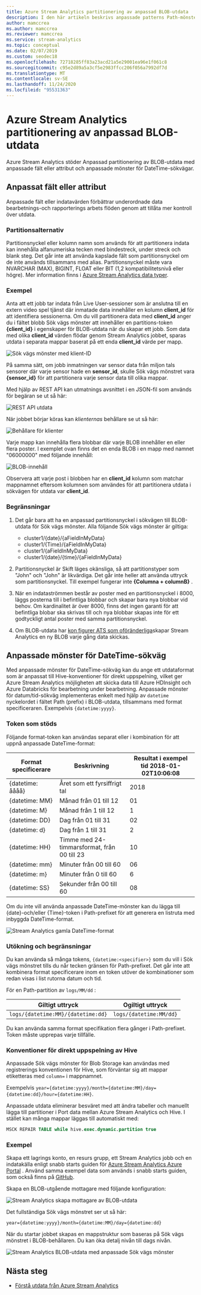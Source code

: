 ```yaml
---
title: Azure Stream Analytics partitionering av anpassad BLOB-utdata
description: I den här artikeln beskrivs anpassade patterns Path-mönster och anpassade fält-eller attribut-funktioner för Blob Storage-utdata från Azure Stream Analytics-jobb.
author: mamccrea
ms.author: mamccrea
ms.reviewer: mamccrea
ms.service: stream-analytics
ms.topic: conceptual
ms.date: 02/07/2019
ms.custom: seodec18
ms.openlocfilehash: 72718285ff83a23acd21a5e29001ea96e1f061c8
ms.sourcegitcommit: c95e2d89a5a3cf5e2983ffcc206f056a7992df7d
ms.translationtype: MT
ms.contentlocale: sv-SE
ms.lasthandoff: 11/24/2020
ms.locfileid: "95531363"
---
```

# <a name="azure-stream-analytics-custom-blob-output-partitioning"></a>Azure Stream Analytics partitionering av anpassad BLOB-utdata

Azure Stream Analytics stöder Anpassad partitionering av BLOB-utdata med anpassade fält eller attribut och anpassade mönster för DateTime-sökvägar. 

## <a name="custom-field-or-attributes"></a>Anpassat fält eller attribut

Anpassade fält eller indatavärden förbättrar underordnade data bearbetnings-och rapporterings arbets flöden genom att tillåta mer kontroll över utdata.

### <a name="partition-key-options"></a>Partitionsalternativ

Partitionsnyckel eller kolumn namn som används för att partitionera indata kan innehålla alfanumeriska tecken med bindestreck, under streck och blank steg. Det går inte att använda kapslade fält som partitionsnyckel om de inte används tillsammans med alias. Partitionsnyckel måste vara NVARCHAR (MAX), BIGINT, FLOAT eller BIT (1,2 kompatibilitetsnivå eller högre). Mer information finns i [Azure Stream Analytics data typer](https://docs.microsoft.com/stream-analytics-query/data-types-azure-stream-analytics).

### <a name="example"></a>Exempel

Anta att ett jobb tar indata från Live User-sessioner som är anslutna till en extern video spel tjänst där inmatade data innehåller en kolumn **client_id** för att identifiera sessionerna. Om du vill partitionera data med **client_id** anger du i fältet blobb Sök vägs mönster att innehåller en partitions-token **{client_id}** i egenskaper för BLOB-utdata när du skapar ett jobb. Som data med olika **client_id** värden flödar genom Stream Analytics jobbet, sparas utdata i separata mappar baserat på ett enda **client_id** värde per mapp.

![Sök vägs mönster med klient-ID](./media/stream-analytics-custom-path-patterns-blob-storage-output/stream-analytics-path-pattern-client-id.png)

På samma sätt, om jobb inmatningen var sensor data från miljon tals sensorer där varje sensor hade en **sensor_id**, skulle Sök vägs mönstret vara **{sensor_id}** för att partitionera varje sensor data till olika mappar.  


Med hjälp av REST API kan utmatnings avsnittet i en JSON-fil som används för begäran se ut så här:  

![REST API utdata](./media/stream-analytics-custom-path-patterns-blob-storage-output/stream-analytics-rest-output.png)

När jobbet börjar köras kan *klienternas* behållare se ut så här:  

![Behållare för klienter](./media/stream-analytics-custom-path-patterns-blob-storage-output/stream-analytics-clients-container.png)

Varje mapp kan innehålla flera blobbar där varje BLOB innehåller en eller flera poster. I exemplet ovan finns det en enda BLOB i en mapp med namnet "06000000" med följande innehåll:

![BLOB-innehåll](./media/stream-analytics-custom-path-patterns-blob-storage-output/stream-analytics-blob-contents.png)

Observera att varje post i blobben har en **client_id** kolumn som matchar mappnamnet eftersom kolumnen som användes för att partitionera utdata i sökvägen för utdata var **client_id**.

### <a name="limitations"></a>Begränsningar

1. Det går bara att ha en anpassad partitionsnyckel i sökvägen till BLOB-utdata för Sök vägs mönster. Alla följande Sök vägs mönster är giltiga:

   * cluster1/{date}/{aFieldInMyData}  
   * cluster1/{Time}/{aFieldInMyData}  
   * cluster1/{aFieldInMyData}  
   * cluster1/{date}/{time}/{aFieldInMyData} 
   
2. Partitionsnyckel är Skift läges okänsliga, så att partitionstyper som "John" och "John" är likvärdiga. Det går inte heller att använda uttryck som partitionsnyckel. Till exempel fungerar inte **{Columna + columnB}** .  

3. När en indataströmmen består av poster med en partitionsnyckel i 8000, läggs posterna till i befintliga blobbar och skapar bara nya blobbar vid behov. Om kardinalitet är över 8000, finns det ingen garanti för att befintliga blobar ska skrivas till och nya blobbar skapas inte för ett godtyckligt antal poster med samma partitionsnyckel.

4. Om BLOB-utdata har [kon figurer ATS som oföränderliga](../storage/blobs/storage-blob-immutable-storage.md)skapar Stream Analytics en ny BLOB varje gång data skickas.

## <a name="custom-datetime-path-patterns"></a>Anpassade mönster för DateTime-sökväg

Med anpassade mönster för DateTime-sökväg kan du ange ett utdataformat som är anpassat till Hive-konventioner för direkt uppspelning, vilket ger Azure Stream Analytics möjligheten att skicka data till Azure HDInsight och Azure Databricks för bearbetning under bearbetning. Anpassade mönster för datum/tid-sökväg implementeras enkelt med hjälp av `datetime` nyckelordet i fältet Path (prefix) i BLOB-utdata, tillsammans med format specificeraren. Exempelvis `{datetime:yyyy}`.

### <a name="supported-tokens"></a>Token som stöds

Följande format-token kan användas separat eller i kombination för att uppnå anpassade DateTime-format:

|Format specificerare   |Beskrivning   |Resultat i exempel tid 2018-01-02T10:06:08|
|----------|-----------|------------|
|{datetime: åååå}|Året som ett fyrsiffrigt tal|2018|
|{datetime: MM}|Månad från 01 till 12|01|
|{datetime: M}|Månad från 1 till 12|1|
|{datetime: DD}|Dag från 01 till 31|02|
|{datetime: d}|Dag från 1 till 31|2|
|{datetime: HH}|Timme med 24-timmarsformat, från 00 till 23|10|
|{datetime: mm}|Minuter från 00 till 60|06|
|{datetime: m}|Minuter från 0 till 60|6|
|{datetime: SS}|Sekunder från 00 till 60|08|

Om du inte vill använda anpassade DateTime-mönster kan du lägga till {date}-och/eller {Time}-token i Path-prefixet för att generera en listruta med inbyggda DateTime-format.

![Stream Analytics gamla DateTime-format](./media/stream-analytics-custom-path-patterns-blob-storage-output/stream-analytics-old-date-time-formats.png)

### <a name="extensibility-and-restrictions"></a>Utökning och begränsningar

Du kan använda så många tokens, `{datetime:<specifier>}` som du vill i Sök vägs mönstret tills du når tecken gränsen för Path-prefixet. Det går inte att kombinera format specificerare inom en token utöver de kombinationer som redan visas i list rutorna datum och tid. 

För en Path-partition av `logs/MM/dd` :

|Giltigt uttryck   |Ogiltigt uttryck   |
|----------|-----------|
|`logs/{datetime:MM}/{datetime:dd}`|`logs/{datetime:MM/dd}`|

Du kan använda samma format specifikation flera gånger i Path-prefixet. Token måste upprepas varje tillfälle.

### <a name="hive-streaming-conventions"></a>Konventioner för direkt uppspelning av Hive

Anpassade Sök vägs mönster för Blob Storage kan användas med registrerings konventionen för Hive, som förväntar sig att mappar etiketteras med `column=` i mappnamnet.

Exempelvis `year={datetime:yyyy}/month={datetime:MM}/day={datetime:dd}/hour={datetime:HH}`.

Anpassade utdata eliminerar besväret med att ändra tabeller och manuellt lägga till partitioner i Port data mellan Azure Stream Analytics och Hive. I stället kan många mappar läggas till automatiskt med:

```SQL
MSCK REPAIR TABLE while hive.exec.dynamic.partition true
```

### <a name="example"></a>Exempel

Skapa ett lagrings konto, en resurs grupp, ett Stream Analytics jobb och en indatakälla enligt snabb starts guiden för [Azure Stream Analytics Azure Portal](stream-analytics-quick-create-portal.md) . Använd samma exempel data som används i snabb starts guiden, som också finns på [GitHub](https://raw.githubusercontent.com/Azure/azure-stream-analytics/master/Samples/GettingStarted/HelloWorldASA-InputStream.json).

Skapa en BLOB-utgående mottagare med följande konfiguration:

![Stream Analytics skapa mottagare av BLOB-utdata](./media/stream-analytics-custom-path-patterns-blob-storage-output/stream-analytics-create-output-sink.png)

Det fullständiga Sök vägs mönstret ser ut så här:


`year={datetime:yyyy}/month={datetime:MM}/day={datetime:dd}`


När du startar jobbet skapas en mappstruktur som baseras på Sök vägs mönstret i BLOB-behållaren. Du kan öka detalj nivån till dags nivån.

![Stream Analytics BLOB-utdata med anpassade Sök vägs mönster](./media/stream-analytics-custom-path-patterns-blob-storage-output/stream-analytics-blob-output-folder-structure.png)

## <a name="next-steps"></a>Nästa steg

* [Förstå utdata från Azure Stream Analytics](stream-analytics-define-outputs.md)
